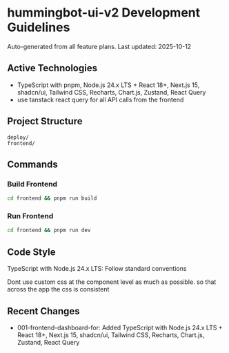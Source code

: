 # hummingbot-ui-v2 Development Guidelines

Auto-generated from all feature plans. Last updated: 2025-10-12

## Active Technologies
- TypeScript with pnpm, Node.js 24.x LTS + React 18+, Next.js 15, shadcn/ui, Tailwind CSS, Recharts, Chart.js, Zustand, React Query
- use tanstack react query for all API calls from the frontend

## Project Structure
```
deploy/
frontend/
```

## Commands
### Build Frontend
```sh
cd frontend && pnpm run build
```

### Run Frontend
```sh
cd frontend && pnpm run dev
```

## Code Style
TypeScript with Node.js 24.x LTS: Follow standard conventions

Dont use custom css at the component level as much as possible. so that across the app the css is consistent

## Recent Changes
- 001-frontend-dashboard-for: Added TypeScript with Node.js 24.x LTS + React 18+, Next.js 15, shadcn/ui, Tailwind CSS, Recharts, Chart.js, Zustand, React Query

<!-- MANUAL ADDITIONS START -->
<!-- MANUAL ADDITIONS END -->